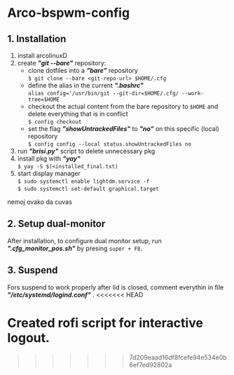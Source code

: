 # Arco-bspwm-config


## 1. Installation

1. install arcolinuxD
2. create ***"git --bare"*** repository:
    - clone dotfiles into a ***"bare"*** repository  
    `$ git clone --bare <git-repo-url> $HOME/.cfg`
    - define the alias in the current ***".bashrc"***  
    `alias config='/usr/bin/git --git-dir=$HOME/.cfg/ --work-tree=$HOME`
    - checkout the actual content from the bare repository to `$HOME` and delete everything that is in conflict  
    `$ config checkout`
    - set the flag ***"showUntrackedFiles"*** to ***"no"*** on this specific (local) repository  
    `$ config config --local status.showUntrackedFiles no`
3. run ***"brisi.py"*** script to delete unnecessary pkg
4. install pkg with ***"yay"***  
`$ yay -S $(<installed_final.txt)`
5. start display manager  
`$ sudo systemctl enable lightdm.service -f`  
`$ sudo systemctl set-default graphical.target`


nemoj ovako da cuvas

## 2. Setup dual-monitor

After installation, to configure dual monitor setup, run ***".cfg_monitor_pos.sh"***  by presing `super + F8`.

## 3. Suspend

Fors suspend to work properly after lid is closed, comment everythin in file ***"/etc/systemd/logind.conf"*** .
<<<<<<< HEAD

Created rofi script for interactive logout.
=======
>>>>>>> 7d209eaad16df8fcefe94e534e0b6ef7ed92802a
